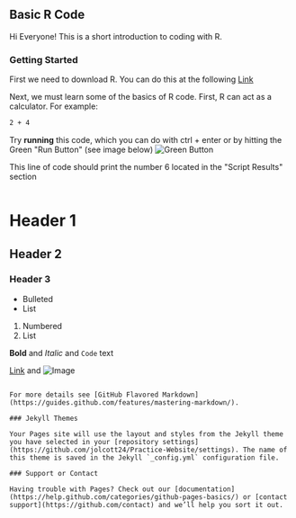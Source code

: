 ## Basic R Code
Hi Everyone! This is a short introduction to coding with R. 

### Getting Started

First we need to download R. You can do this at the following [Link](https://cran.uni-muenster.de/bin/windows/base/R-4.0.0-win.exe)

Next, we must learn some of the basics of R code. First, R can act as a calculator. For example:

```markdown
2 + 4
```

Try **running** this code, which you can do with ctrl + enter or by hitting the Green "Run Button" (see image below) ![Green Button](https://lh3.googleusercontent.com/proxy/1dONBYph1LF8aiE4xD98UMlYzWAfvVqKRQ_JJRf-9EscdKI-3R3HSI_8TIVVG3PWOzK0Rad1qIxsaTbSuI1K7BcEQwGkU2_WMr5S1vE7w7qVYCpn_RA)

This line of code should print the number 6 located in the "Script Results" section 

```[1] 6
```


# Header 1
## Header 2
### Header 3

- Bulleted
- List

1. Numbered
2. List

**Bold** and _Italic_ and `Code` text

[Link](url) and ![Image](src)
```

For more details see [GitHub Flavored Markdown](https://guides.github.com/features/mastering-markdown/).

### Jekyll Themes

Your Pages site will use the layout and styles from the Jekyll theme you have selected in your [repository settings](https://github.com/jolcott24/Practice-Website/settings). The name of this theme is saved in the Jekyll `_config.yml` configuration file.

### Support or Contact

Having trouble with Pages? Check out our [documentation](https://help.github.com/categories/github-pages-basics/) or [contact support](https://github.com/contact) and we’ll help you sort it out.
